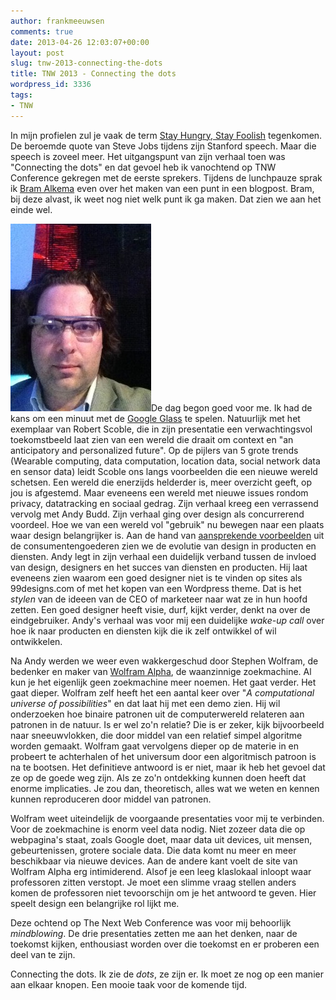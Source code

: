 ```yaml
---
author: frankmeeuwsen
comments: true
date: 2013-04-26 12:03:07+00:00
layout: post
slug: tnw-2013-connecting-the-dots
title: TNW 2013 - Connecting the dots
wordpress_id: 3336
tags:
- TNW
---
```


In mijn profielen zul je vaak de term [Stay Hungry, Stay Foolish](http://incredibleadventure.nl/2011/03/stay-hungry-stay-foolish/) tegenkomen. De beroemde quote van Steve Jobs tijdens zijn Stanford speech. Maar die speech is zoveel meer. Het uitgangspunt van zijn verhaal toen was "Connecting the dots" en dat gevoel heb ik vanochtend op TNW Conference gekregen met de eerste sprekers. Tijdens de lunchpauze sprak ik [Bram Alkema](http://www.neemdeel.nl) even over het maken van een punt in een blogpost. Bram, bij deze alvast, ik weet nog niet welk punt ik ga maken. Dat zien we aan het einde wel.







![](../images/uploadimages/1366977807.jpg)De dag begon goed voor me. Ik had de kans om een minuut met de [Google Glass](http://twitter.com/frankmeeuwsen/status/327700562994950144) te spelen. Natuurlijk met het exemplaar van Robert Scoble, die in zijn presentatie een verwachtingsvol toekomstbeeld laat zien van een wereld die draait om context en "an anticipatory and personalized future". Op de pijlers van 5 grote trends (Wearable computing, data computation, location data, social network data en sensor data) leidt Scoble ons langs voorbeelden die een nieuwe wereld schetsen. Een wereld die enerzijds helderder is, meer overzicht geeft, op jou is afgestemd. Maar eveneens een wereld met nieuwe issues rondom privacy, datatracking en sociaal gedrag. Zijn verhaal kreeg een verrassend vervolg met Andy Budd. Zijn verhaal ging over design als concurrerend voordeel. Hoe we van een wereld vol "gebruik" nu bewegen naar een plaats waar design belangrijker is. Aan de hand van [aansprekende voorbeelden](http://www.slideshare.net/mobile/andybudd/design-for-startups-14985262) uit de consumentengoederen zien we de evolutie van design in producten en diensten. Andy legt in zijn verhaal een duidelijk verband tussen de invloed van design, designers en het succes van diensten en producten. Hij laat eveneens zien waarom een goed designer niet is te vinden op sites als 99designs.com of met het kopen van een Wordpress theme. Dat is het _stylen_ van de ideeen van de CEO of marketeer naar wat ze in hun hoofd zetten. Een goed designer heeft visie, durf, kijkt verder, denkt na over de eindgebruiker. Andy's verhaal was voor mij een duidelijke _wake-up call_ over hoe ik naar producten en diensten kijk die ik zelf ontwikkel of wil ontwikkelen.





Na Andy werden we weer even wakkergeschud door Stephen Wolfram, de bedenker en maker van [Wolfram Alpha](http://wolframalpha.com/), de waanzinnige zoekmachine. Al kun je het eigenlijk geen zoekmachine meer noemen. Het gaat verder. Het gaat dieper. Wolfram zelf heeft het een aantal keer over "_A computational universe of possibilities_" en dat laat hij met een demo zien. Hij wil onderzoeken hoe binaire patronen uit de computerwereld relateren aan patronen in de natuur. Is er wel zo'n relatie? Die is er zeker, kijk bijvoorbeeld naar sneeuwvlokken, die door middel van een relatief simpel algoritme worden gemaakt. Wolfram gaat vervolgens dieper op de materie in en probeert te achterhalen of het universum door een algoritmisch patroon is na te bootsen. Het definitieve antwoord is er niet, maar ik heb het gevoel dat ze op de goede weg zijn. Als ze zo'n ontdekking kunnen doen heeft dat enorme implicaties. Je zou dan, theoretisch, alles wat we weten en kennen kunnen reproduceren door middel van patronen.





Wolfram weet uiteindelijk de voorgaande presentaties voor mij te verbinden. Voor de zoekmachine is enorm veel data nodig. Niet zozeer data die op webpagina's staat, zoals Google doet, maar data uit devices, uit mensen, gebeurtenissen, grotere sociale data. Die data komt nu meer en meer beschikbaar via nieuwe devices. Aan de andere kant voelt de site van Wolfram Alpha erg intimiderend. Alsof je een leeg klaslokaal inloopt waar professoren zitten verstopt. Je moet een slimme vraag stellen anders komen de professoren niet tevoorschijn om je het antwoord te geven. Hier speelt design een belangrijke rol lijkt me.





Deze ochtend op The Next Web Conference was voor mij behoorlijk _mindblowing_. De drie presentaties zetten me aan het denken, naar de toekomst kijken, enthousiast worden over die toekomst en er proberen een deel van te zijn.





Connecting the dots. Ik zie de _dots_, ze zijn er. Ik moet ze nog op een manier aan elkaar knopen. Een mooie taak voor de komende tijd.

